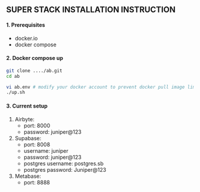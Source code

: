## SUPER STACK INSTALLATION INSTRUCTION



#### 1. Prerequisites

- docker.io
- docker compose



#### 2. Docker compose up

```bash
git clone ..../ab.git
cd ab

vi ab.env # modify your docker account to prevent docker pull image limitation for airbyte
./up.sh

```



#### 3. Current setup

1. Airbyte:
   - port: 8000
   - password: juniper@123
2. Supabase:
   - port: 8008
   - username: juniper
   - password: juniper@123
   - postgres username: postgres.sb
   - postgres password: Juniper@123
3. Metabase:
   - port: 8888
